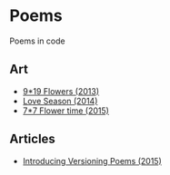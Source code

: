 # Poems
Poems in code

## Art
- [9*19 Flowers (2013)](http://github.com/nicola/poem-flowers)
- [Love Season (2014)](http://github.com/nicola/poem-love-season)
- [7*7 Flower time (2015)](http://github.com/nicola/poem-flower-time)

## Articles
- [Introducing Versioning Poems (2015)](http://nicola.io/versioning-poems/2015/)
